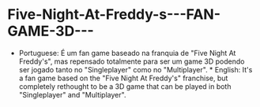 # Five-Night-At-Freddy-s---FAN-GAME-3D---
* Portuguese: É um fan game baseado na franquia de "Five Night At Freddy's", mas repensado totalmente para ser um game 3D podendo ser jogado tanto no "Singleplayer" como no "Multiplayer". * English: It's a fan game based on the "Five Night At Freddy's" franchise, but completely rethought to be a 3D game that can be played in both "Singleplayer" and "Multiplayer".
